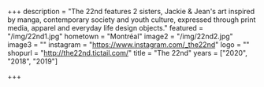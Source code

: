 +++
description = "The 22nd features 2 sisters, Jackie & Jean's art inspired by manga, contemporary society and youth culture, expressed through print media, apparel and everyday life design objects."
featured = "/img/22nd1.jpg"
hometown = "Montréal"
image2 = "/img/22nd2.jpg"
image3 = ""
instagram = "https://www.instagram.com/_the22nd"
logo = ""
shopurl = "http://the22nd.tictail.com/"
title = "The 22nd"
years = ["2020", "2018", "2019"]

+++
